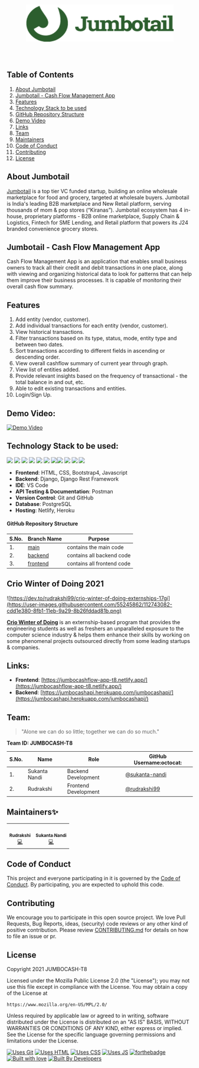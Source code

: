 <p align="center"> <img align="center" alt="jumbotail" src="https://github.com/Crio-Winter-of-Doing-2021/JUMBOCASH-T8/blob/frontend/src/assets/img/JumbotailLogo.png" height='100' width='400'></p>
<br /><br />

## Table of Contents

1. [About Jumbotail](#about-jumbotail)
2. [Jumbotail - Cash Flow Management App](#jumbotail---cash-flow-management-app)
3. [Features](#features)
4. [Technology Stack to be used](#technology-stack-to-be-used)
5. [GitHub Repository Structure](#github-repository-structure)
6. [Demo Video](#demo-video) 
7. [Links](#links)
8. [Team](#team)
9. [Maintainers](#maintainers)
10. [Code of Conduct](#code-of-conduct)
11. [Contributing](#contributing)
12. [License](#license)

## About Jumbotail
[Jumbotail](https://jumbotail.com/) is a top tier VC funded startup, building an online wholesale marketplace for food and grocery, targeted at wholesale buyers. Jumbotail is India's leading B2B marketplace and New Retail platform, serving thousands of mom & pop stores (“Kiranas”). Jumbotail ecosystem has 4 in-house, proprietary platforms - B2B online marketplace, Supply Chain & Logistics, Fintech for SME Lending, and Retail platform that powers its J24 branded convenience grocery stores.

## Jumbotail - Cash Flow Management App

Cash Flow Management App is an application that enables small business owners to track all their credit and debit transactions in one place, along with viewing and organizing historical data to look for patterns that can help them improve their business processes. It is capable of monitoring their overall cash flow summary.

## Features

1. Add entity (vendor, customer).
2. Add individual transactions for each entity (vendor, customer).
3. View historical transactions.
4. Filter transactions based on its type, status, mode, entity type and between two dates.
5. Sort transactions according to different fields in ascending or descending order.
6. View overall cashflow summary of current year through graph.
7. View list of entities added.
8. Provide relevant insights based on the frequency of transactional - the total balance in and out, etc.
9. Able to edit existing transactions and entities.
10. Login/Sign Up.
 
## Demo Video:

<a href="https://youtu.be/6yEJ95kmRPU"> <img src="https://user-images.githubusercontent.com/55245862/117311726-15496a80-aea2-11eb-96e1-a066dd0e1ed7.png" alt="Demo Video" height='250' width='430'/> </a>

## Technology Stack to be used:

<img src="https://img.shields.io/badge/html5%20-%23E34F26.svg?&style=for-the-badge&logo=html5&logoColor=white"/> <img src="https://img.shields.io/badge/css3%20-%231572B6.svg?&style=for-the-badge&logo=css3&logoColor=white"/> <img src="https://img.shields.io/badge/Bootstrap-563D7C?style=for-the-badge&logo=bootstrap&logoColor=white"/> <img src="https://img.shields.io/badge/python%20-%2314354C.svg?&style=for-the-badge&logo=python&logoColor=white"/> <img src="https://img.shields.io/badge/javascript%20-%23323330.svg?&style=for-the-badge&logo=javascript&logoColor=%23F7DF1E"/> <img src="https://img.shields.io/badge/django%20-%23092E20.svg?&style=for-the-badge&logo=django&logoColor=white"/>  <img src="https://img.shields.io/badge/markdown-%23000000.svg?&style=for-the-badge&logo=markdown&logoColor=white"/><img src="https://img.shields.io/badge/github%20-%23121011.svg?&style=for-the-badge&logo=github&logoColor=white"/> <img src="https://img.shields.io/badge/Netlify-00C7B7?style=for-the-badge&logo=netlify&logoColor=white"/> <img src="https://img.shields.io/badge/postgres-0B96B2?style=for-the-badge&logo=postgresql&logoColor=white"/> <img src="https://img.shields.io/badge/Heroku-430098?style=for-the-badge&logo=heroku&logoColor=white"/>


- **Frontend**: HTML, CSS, Bootstrap4, Javascript
- **Backend**: Django, Django Rest Framework
- **IDE**: VS Code
- **API Testing & Documentation**: Postman
- **Version Control**: Git and GitHub
- **Database**: PostgreSQL
- **Hosting**: Netlify, Heroku

#### GitHub Repository Structure

| S.No. | Branch Name | Purpose |
| --------------- | --------------- | --------------- |
| 1. | [main](https://github.com/Crio-Winter-of-Doing-2021/JUMBOCASH-T8/tree/main) | contains the main code  |
| 2. | [backend](https://github.com/Crio-Winter-of-Doing-2021/JUMBOCASH-T8/tree/backend) | contains all backend code |
| 3. | [frontend](https://github.com/Crio-Winter-of-Doing-2021/JUMBOCASH-T8/tree/frontend) | contains all frontend code |

## Crio Winter of Doing 2021

![https://dev.to/rudrakshi99/crio-winter-of-doing-externships-17gi](https://user-images.githubusercontent.com/55245862/112743082-cdd1e380-8fb1-11eb-9a29-8b26fddad81b.png)

[**Crio Winter of Doing**](https://www.crio.do/crio-winter-of-doing/) is an externship-based program that provides the engineering students as well as freshers an unparalleled exposure to the computer science industry & helps them enhance their skills by working on some phenomenal projects outsourced directly from some leading startups & companies.

## Links:

- **Frontend**: [https://jumbocashflow-app-t8.netlify.app/](https://jumbocashflow-app-t8.netlify.app/)
- **Backend**: [https://jumbocashapi.herokuapp.com/jumbocashapi/](https://jumbocashapi.herokuapp.com/jumbocashapi/)



## Team:

> "Alone we can do so little; together we can do so much."

**Team ID: JUMBOCASH-T8** 

| S.No. | Name | Role | GitHub Username:octocat: |
| --------------- | --------------- | --------------- | --------------- |
| 1. | Sukanta Nandi | Backend Development | [@sukanta-nandi](https://github.com/sukanta-nandi) |
| 2. | Rudrakshi | Frontend Development| [@rudrakshi99](https://github.com/rudrakshi99)  |


## Maintainers✨

<table>
  <tbody><tr>
    <td align="center"><a href="https://github.com/rudrakshi99"><img alt="" src="https://avatars.githubusercontent.com/rudrakshi99" width="100px;"><br><sub><b>Rudrakshi</b></sub></a><br><a href="https://github.com/Crio-Winter-of-Doing-2021/JUMBOCASH-T8/commits?author=rudrakshi99" title="Code">💻</a></td>
    <td align="center"><a href="https://github.com/sukanta-nandi"><img alt="" src="https://avatars.githubusercontent.com/sukanta-nandi" width="100px;"><br><sub><b>Sukanta Nandi</b></sub></a><br><a href="https://github.com/Crio-Winter-of-Doing-2021/JUMBOCASH-T8/commits?author=sukanta-nandi" title="Code">💻</a></td>
  </tr>
</tbody></table>

## Code of Conduct

This project and everyone participating in it is governed by the [Code of Conduct](CODE_OF_CONDUCT.md). By participating, you are expected to uphold this code. 

## Contributing

We encourage you to participate in this open source project. We love Pull Requests, Bug Reports, ideas, (security) code reviews or any other kind of positive contribution. Please review [CONTRIBUTING.md](CONTRIBUTING.md) for details on how to file an issue or pr.

<!-- LICENSE -->
## License

Copyright 2021 JUMBOCASH-T8

Licensed under the Mozilla Public License 2.0 (the "License");
you may not use this file except in compliance with the License.
You may obtain a copy of the License at

	https://www.mozilla.org/en-US/MPL/2.0/

Unless required by applicable law or agreed to in writing, software
distributed under the License is distributed on an "AS IS" BASIS,
WITHOUT WARRANTIES OR CONDITIONS OF ANY KIND, either express or implied.
See the License for the specific language governing permissions and
limitations under the License.


[![Uses Git](https://forthebadge.com/images/badges/uses-git.svg)](https://github.com/Crio-Winter-of-Doing-2021/JUMBOCASH-T8) [![Uses HTML](https://forthebadge.com/images/badges/uses-html.svg)](https://github.com/Crio-Winter-of-Doing-2021/JUMBOCASH-T8) [![Uses CSS](https://forthebadge.com/images/badges/uses-css.svg)](https://github.com/Crio-Winter-of-Doing-2021/JUMBOCASH-T8) [![Uses JS](https://forthebadge.com/images/badges/uses-js.svg)](https://github.com/Crio-Winter-of-Doing-2021/JUMBOCASH-T8)
[![forthebadge](https://forthebadge.com/images/badges/made-with-python.svg)](https://github.com/Crio-Winter-of-Doing-2021/JUMBOCASH-T8)
[![Built with love](https://forthebadge.com/images/badges/built-with-love.svg)](https://github.com/Crio-Winter-of-Doing-2021/JUMBOCASH-T8) [![Built By Developers](https://forthebadge.com/images/badges/built-by-developers.svg)](https://github.com/Crio-Winter-of-Doing-2021/JUMBOCASH-T8) 
